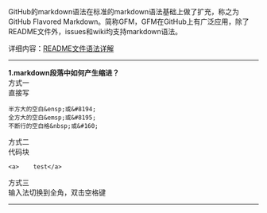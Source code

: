 GitHub的markdown语法在标准的markdown语法基础上做了扩充，称之为GitHub Flavored Markdown。简称GFM，GFM在GitHub上有广泛应用，除了README文件外，issues和wiki均支持markdown语法。

详细内容：[README文件语法详解](https://github.com/guodongxiaren/README "点击进入")

----------

**1.markdown段落中如何产生缩进？**  
方式一  
直接写
```
半方大的空白&ensp;或&#8194;
全方大的空白&emsp;或&#8195;
不断行的空白格&nbsp;或&#160;
```
方式二  
代码块
```
<a>    test</a>
```
方式三  
输入法切换到全角，双击空格键  

----------

